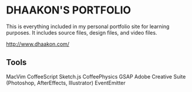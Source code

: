 DHAAKON'S PORTFOLIO
===================

This is everything included in my personal portfolio site for learning
purposes. It includes source files, design files, and video files.

http://www.dhaakon.com/

Tools
-----

MacVim
CoffeeScript
Sketch.js
CoffeePhysics
GSAP
Adobe Creative Suite (Photoshop, AfterEffects, Illustrator)
EventEmitter


